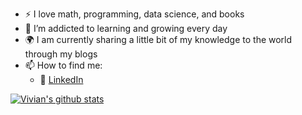 
- :zap: I love math, programming, data science, and books
- 🌱 I’m addicted to learning and growing every day
- :earth_africa: I am currently sharing a little bit of my knowledge to the world through my blogs
- 📫 How to find me: 
  - :office: [LinkedIn](https://www.linkedin.com/in/vivianhiennguyen/)

[![Vivian's github stats](https://github-readme-stats.vercel.app/api?username=MeghanNguyen910&count_private=true&show_icons=true&theme=radical&hide_rank=false)](https://github.com/anuraghazra/github-readme-stats)
